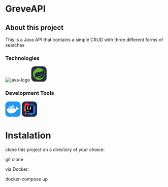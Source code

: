 # GreveAPI

##  About this project

This is a Java API that contains a simple CRUD with three different forms of searches

### Technologies
<p display="inline-block">
  <img width="48" src="https://raw.githubusercontent.com/jmnote/z-icons/master/svg/java.svg" alt="java-logo"/>
  <img width="48" src="https://raw.githubusercontent.com/tandpfun/skill-icons/main/icons/Spring-Dark.svg" alt="spring-logo"/>
</p>

### Development Tools

<p display="inline-block">
  <img width="48" src="https://raw.githubusercontent.com/tandpfun/skill-icons/65dea6c4eaca7da319e552c09f4cf5a9a8dab2c8/icons/Docker.svg" alt="docker-logo"/>
  <img width="48" src="https://raw.githubusercontent.com/tandpfun/skill-icons/main/icons/Idea-Dark.svg" alt="intellij-logo"/>
</p>

# Instalation 

clone this project on a directory of your choice:

  git clone 

via Docker: 

docker-compose up
